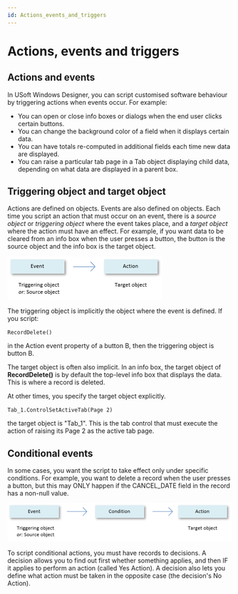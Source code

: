 ```yaml
---
id: Actions_events_and_triggers
---
```


# Actions, events and triggers

## Actions and events

In USoft Windows Designer, you can script customised software behaviour by triggering actions when events occur. For example:

- You can open or close info boxes or dialogs when the end user clicks certain buttons.
- You can change the background color of a field when it displays certain data.
- You can have totals re-computed in additional fields each time new data are displayed.
- You can raise a particular tab page in a Tab object displaying child data, depending on what data are displayed in a parent box.

## Triggering object and target object

Actions are defined on objects. Events are also defined on objects. Each time you script an action that must occur on an event, there is a *source object* or *triggering object* where the event takes place, and a *target object* where the action must have an effect. For example, if you want data to be cleared from an info box when the user presses a button, the button is the source object and the info box is the target object.

![](./assets/7651a7c2-3b1b-4d9f-88d8-b063ca7f319c.png)

The triggering object is implicitly the object where the event is defined. If you script:

```
RecordDelete()
```

in the Action event property of a button B, then the triggering object is button B.

The target object is often also implicit. In an info box, the target object of **RecordDelete()** is by default the top-level info box that displays the data. This is where a record is deleted.

At other times, you specify the target object explicitly.

```
Tab_1.ControlSetActiveTab(Page 2)
```

the target object is "Tab_1". This is the tab control that must execute the action of raising its Page 2 as the active tab page.

## Conditional events

In some cases, you want the script to take effect only under specific conditions. For example, you want to delete a record when the user presses a button, but this may ONLY happen if the CANCEL_DATE field in the record has a non-null value.

![](./assets/21cd5a03-b54d-4824-b566-f4435dea1853.png)

To script conditional actions, you must have records to decisions. A decision allows you to find out first whether something applies, and then IF it applies to perform an action (called Yes Action). A decision also lets you define what action must be taken in the opposite case (the decision's No Action).

 